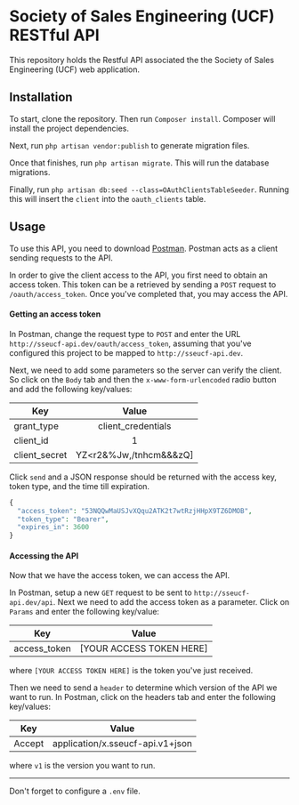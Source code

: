 # Society of Sales Engineering (UCF) RESTful API

This repository holds the Restful API associated the the Society of Sales Engineering (UCF) web application.

## Installation

To start, clone the repository. Then run ``` Composer install ```. Composer will install the project dependencies.

Next, run ``` php artisan vendor:publish ``` to generate migration files.

Once that finishes, run ``` php artisan migrate ```. This will run the database migrations.

Finally, run ``` php artisan db:seed --class=OAuthClientsTableSeeder ```. Running this will insert the ``` client ``` into the ``` oauth_clients ``` table.

## Usage

To use this API, you need to download [Postman](https://www.getpostman.com/). Postman acts as a client sending requests to the API.

In order to give the client access to the API, you first need to obtain an access token. This token can be a retrieved by sending a ``` POST ``` request to ``` /oauth/access_token ```. Once you've completed that, you may access the API.

#### Getting an access token

In Postman, change the request type to ``` POST ``` and enter the URL ``` http://sseucf-api.dev/oauth/access_token ```, assuming that you've configured this project to be mapped to ``` http://sseucf-api.dev ```.

Next, we need to add some parameters so the server can verify the client. So click on the ``` Body ``` tab and then the ``` x-www-form-urlencoded ``` radio button and add the following key/values:

| Key        | Value                     |
| ------------- |:----------------------:|
| grant_type    | client_credentials     |
| client_id     | 1                      |
| client_secret | YZ<r2&%Jw,/tnhcm&&&zQ] |

Click ``` send ``` and a JSON response should be returned with the access key, token type, and the time till expiration.
```php
{
  "access_token": "53NQQwMaUSJvXQqu2ATK2t7wtRzjHHpX9TZ6DMOB",
  "token_type": "Bearer",
  "expires_in": 3600
}
```

#### Accessing the API

Now that we have the access token, we can access the API.

In Postman, setup a new ``` GET ``` request to be sent to ``` http://sseucf-api.dev/api ```. Next we need to add the access token as a parameter. Click on ``` Params ``` and enter the following key/value:

| Key           | Value                    |
| ------------- |:------------------------:|
| access_token  | [YOUR ACCESS TOKEN HERE]  |

where ``` [YOUR ACCESS TOKEN HERE] ``` is the token you've just received.

Then we need to send a ``` header ``` to determine which version of the API we want to run. In Postman, click on the headers tab and enter the following key/values:

| Key           | Value                             |
| ------------- |:---------------------------------:|
| Accept        | application/x.sseucf-api.v1+json  |

where ``` v1 ``` is the version you want to run.

-------

Don't forget to configure a ``` .env ``` file.
